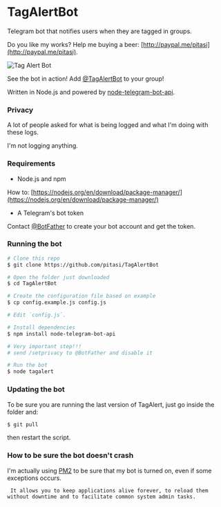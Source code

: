 # TagAlertBot
Telegram bot that notifies users when they are tagged in groups.

Do you like my works? Help me buying a beer: [http://paypal.me/pitasi](http://paypal.me/pitasi).

![Tag Alert Bot](http://i.imgur.com/JGmQgEw.gif)

See the bot in action!
Add [@TagAlertBot](http://telegram.me/tagalertbot) to your group!

Written in Node.js and powered by
[node-telegram-bot-api](https://github.com/yagop/node-telegram-bot-api).

### Privacy
A lot of people asked for what is being logged and what I'm doing with these logs.

I'm not logging anything.

### Requirements
* Node.js and npm

How to: [https://nodejs.org/en/download/package-manager/](https://nodejs.org/en/download/package-manager/)

* A Telegram's bot token

Contact [@BotFather](http://telegram.me/botfather) to create your bot account and get the token.

### Running the bot
```bash
# Clone this repo
$ git clone https://github.com/pitasi/TagAlertBot

# Open the folder just downloaded
$ cd TagAlertBot

# Create the configuration file based on example
$ cp config.example.js config.js

# Edit `config.js`.

# Install dependencies
$ npm install node-telegram-bot-api

# Very important step!!!
# send /setprivacy to @BotFather and disable it

# Run the bot
$ node tagalert
```

### Updating the bot
To be sure you are running the last version of TagAlert, just go inside the folder and:
```bash
$ git pull
```
then restart the script.

### How to be sure the bot doesn't crash

I'm actually using [PM2](https://github.com/Unitech/pm2) to be sure that my bot is turned on, even if some exceptions occurs.

     It allows you to keep applications alive forever, to reload them without downtime and to facilitate common system admin tasks.
